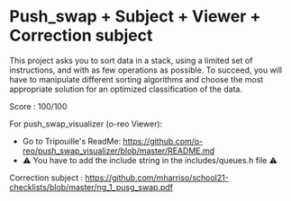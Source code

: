 # Push_swap + Subject + Viewer + Correction subject
This project asks you to sort data in a stack, using a limited set of instructions, and with as few operations as possible. To succeed, you will have to manipulate different sorting algorithms and choose the most appropriate solution for an optimized classification of the data.

Score : 100/100

For push_swap_visualizer (o-reo Viewer): 
- Go to Tripouille's ReadMe: https://github.com/o-reo/push_swap_visualizer/blob/master/README.md
- ⚠️ You have to add the include string in the includes/queues.h file ⚠️

Correction subject : https://github.com/mharriso/school21-checklists/blob/master/ng_1_pusg_swap.pdf
